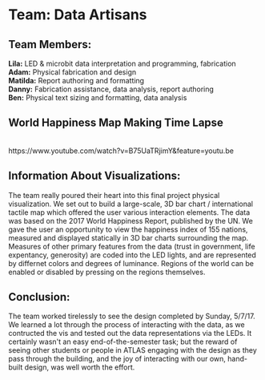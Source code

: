 <h1>Team: Data Artisans</h1>

<h2>Team Members:</h2>

<b>Lila:</b> LED & microbit data interpretation and programming, fabrication  <br /> 
<b>Adam:</b> Physical fabrication and design <br />
<b>Matilda:</b> Report authoring and formatting <br />
<b>Danny:</b> Fabrication assistance, data analysis, report authoring  <br />
<b>Ben:</b> Physical text sizing and formatting, data analysis <br />


<h2>World Happiness Map Making Time Lapse</h2> <br>
https://www.youtube.com/watch?v=B75UaTRjimY&feature=youtu.be


<h2>Information About Visualizations:</h2>

The team really poured their heart into this final project physical visualization. We set out to build a large-scale, 3D bar chart / international tactile map which offered the user various interaction elements. The data was based on the 2017 World Happiness Report, published by the UN. We gave the user an opportunity to view the happiness index of 155 nations, measured and displayed statically in 3D bar charts surrounding the map. Measures of other primary features from the data (trust in government, life expentancy, generosity) are coded into the LED lights, and are represented by differnet colors and degrees of luminance. Regions of the world can be enabled or disabled by pressing on the regions themselves. 

<h2>Conclusion:</h2>
The team worked tirelessly to see the design completed by Sunday, 5/7/17. We learned a lot through the process of interacting with the data, as we contructed the vis and tested out the data representations via the LEDs. It certainly wasn't an easy end-of-the-semester task; but the reward of seeing other students or people in ATLAS engaging with the design as they pass through the building, and the joy of interacting with our own, hand-built design, was well worth the effort. 
